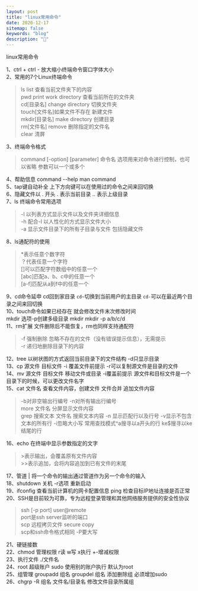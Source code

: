 ```yaml
---
layout: post
title: "linux常用命令"
date: 2020-12-17
sitemap: false
keywords: "blog"
description: "🚀"
---
```


linux常用命令
  
1、ctrl +  ctrl - 放大缩小终端命令窗口字体大小  
2、常用的7个Linux终端命令
> ls list 查看当前文件夹下的内容  
   pwd print work directory  查看当前所在的文件夹  
   cd[目录名] change directory 切换文件夹  
   touch[文件名]如果文件不存在 新建文件  
   mkdir[目录名] make directory 创建目录  
   rm[文件名]  remove  删除指定的文件名  
   clear   清屏   

3、终端命令格式  
> command [-option] [parameter]
   命令名  选项用来对命令进行控制，也可以省略   参数可以一个或多个  

4、帮助信息 command --help        man command  
5、tap键自动补全   上下方向键可以在使用过的命令之间来回切换  
6、隐藏文件以 . 开头   . 表示当前目录   .. 表示上级目录  
7、ls 终端命令常用选项  
> -l  以列表方式显示文件以及文件夹详细信息  
   -h  配合-l 以人性化的方式显示文件大小  
   -a 显示文件目录下的所有子目录与文件 包括隐藏文件  

8、ls通配符的使用  
> *表示任意个数字符  
  ？代表任意一个字符  
  []可以匹配字符数组中的任意一个  
  [abc]匹配a、b、c中的任意一个  
  [a-f]匹配从a到f中的任意一个  

9、cd命令延申 cd回到家目录 `cd~`切换到当前用户的主目录  `cd-`可以在最近两个目录之间来回切换  
10、touch命令如果已经存在  就会修改文件末次修改时间   
    mkdir 选项-p创建多级目录 mkdir mkdir -p a/b/c/d  
11、rm扩展  文件删除后不能恢复，rm也同样支持通配符 
> -f 强制删除 忽略不存在的文件（没有错误提示信息），无需提示  
   -r 递归地删除目录下的内容  

12、tree 以树状图的方式返回当前目录下的文件结构  -d只显示目录  
13、cp 源文件 目标文件  -i 覆盖文件前提示 -r可以复制源文件是目录的文件  
14、mv 源文件 目标文件 移动文件或目录 -i覆盖前提示  源文件和目标文件是一个目录下的时候，可以更改文件名字  
15、cat 文件名 查看文件内容，创建文件 文件合并 追加文件内容   
>   -b对非空输出行编号  -n对所有输出行编号  
    more 文件名 分屏显示文件内容  
    grep 搜索文本 文件名    搜索文本内容 -n 显示匹配行以及行号 -v显示不包含文本的所有行  -i忽略大小写  常用查找模式^a搜寻以a开头的行   ke$搜寻以ke结尾的行

16、echo  在终端中显示参数指定的文字  
>  \>表示输出，会覆盖原有文件内容      
    \>>表示追加，会将内容追加到已有文件的末尾 
 
17、管道 |   将一个命令的输出通过管道作为另一个命令的输入  
18、shutdown 关机   -r选项 重新启动   
19、ifconfig 查看当前计算机的网卡配置信息 ping 检查目标IP地址连接是否正常  
20、SSH是目前较为可靠，专为远程登录管理和其他网络服务提供的安全性协议 
> ssh [-p port] user@remote      
port是ssh server监听的端口  
scp 远程拷贝文件  secure copy  
scp和ssh命令格式相同 -P要大写
  
21、硬链接数  
22、chmod 管理权限  r读   w写   x执行   +-增减权限  
23、执行文件  ./文件名  
24、root 超级账户      sudo 使用别的账户执行  默认为root  
25、组管理 groupadd 组名  groupdel 组名    添加删除组    必须增加sudo  
26、chgrp -R 组名 文件名/目录名  修改文件目录所属组
